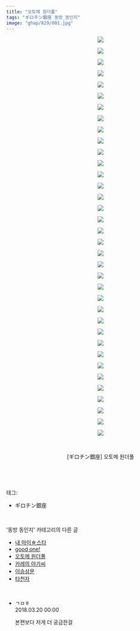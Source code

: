```yaml
---
title: "오토메 원더풀"
tags: "ギロチン銀座 동방_동인지"
image: "ghap/829/001.jpg"
---
```

<div class="article">
<p style="text-align: center; clear: none; float: none;"><img src="{{ site.nasurl }}/ghap/829/001.jpg"/></p>
<p style="text-align: center; clear: none; float: none;"><img src="{{ site.nasurl }}/ghap/829/002.jpg"/></p>
<p style="text-align: center; clear: none; float: none;"><img src="{{ site.nasurl }}/ghap/829/003.jpg"/></p>
<p style="text-align: center; clear: none; float: none;"><img src="{{ site.nasurl }}/ghap/829/004.jpg"/></p>
<p style="text-align: center; clear: none; float: none;"><img src="{{ site.nasurl }}/ghap/829/005.jpg"/></p>
<p style="text-align: center; clear: none; float: none;"><img src="{{ site.nasurl }}/ghap/829/006.jpg"/></p>
<p style="text-align: center; clear: none; float: none;"><img src="{{ site.nasurl }}/ghap/829/007.jpg"/></p>
<p style="text-align: center; clear: none; float: none;"><img src="{{ site.nasurl }}/ghap/829/008.jpg"/></p>
<p style="text-align: center; clear: none; float: none;"><img src="{{ site.nasurl }}/ghap/829/009.jpg"/></p>
<p style="text-align: center; clear: none; float: none;"><img src="{{ site.nasurl }}/ghap/829/010.jpg"/></p>
<p style="text-align: center; clear: none; float: none;"><img src="{{ site.nasurl }}/ghap/829/011.jpg"/></p>
<p style="text-align: center; clear: none; float: none;"><img src="{{ site.nasurl }}/ghap/829/012.jpg"/></p>
<p style="text-align: center; clear: none; float: none;"><img src="{{ site.nasurl }}/ghap/829/013.jpg"/></p>
<p style="text-align: center; clear: none; float: none;"><img src="{{ site.nasurl }}/ghap/829/014.jpg"/></p>
<p style="text-align: center; clear: none; float: none;"><img src="{{ site.nasurl }}/ghap/829/015.jpg"/></p>
<p style="text-align: center; clear: none; float: none;"><img src="{{ site.nasurl }}/ghap/829/016.jpg"/></p>
<p style="text-align: center; clear: none; float: none;"><img src="{{ site.nasurl }}/ghap/829/017.jpg"/></p>
<p style="text-align: center; clear: none; float: none;"><img src="{{ site.nasurl }}/ghap/829/018.jpg"/></p>
<p style="text-align: center; clear: none; float: none;"><img src="{{ site.nasurl }}/ghap/829/019.jpg"/></p>
<p style="text-align: center; clear: none; float: none;"><img src="{{ site.nasurl }}/ghap/829/020.jpg"/></p>
<p style="text-align: center; clear: none; float: none;"><img src="{{ site.nasurl }}/ghap/829/021.jpg"/></p>
<p style="text-align: center; clear: none; float: none;"><img src="{{ site.nasurl }}/ghap/829/022.jpg"/></p>
<p style="text-align: center; clear: none; float: none;"><img src="{{ site.nasurl }}/ghap/829/023.jpg"/></p>
<p style="text-align: center; clear: none; float: none;"><img src="{{ site.nasurl }}/ghap/829/024.jpg"/></p>
<p style="text-align: center; clear: none; float: none;"><img src="{{ site.nasurl }}/ghap/829/025.jpg"/></p>
<p style="text-align: center; clear: none; float: none;"><img src="{{ site.nasurl }}/ghap/829/026.jpg"/></p>
<p style="text-align: center; clear: none; float: none;"><img src="{{ site.nasurl }}/ghap/829/027.jpg"/></p>
<p style="text-align: center; clear: none; float: none;"><img src="{{ site.nasurl }}/ghap/829/028.jpg"/></p>
<p style="text-align: center; clear: none; float: none;"><img src="{{ site.nasurl }}/ghap/829/029.jpg"/></p>
<p style="text-align: center; clear: none; float: none;"><img src="{{ site.nasurl }}/ghap/829/030.jpg"/></p>
<p style="text-align: center; clear: none; float: none;"><img src="{{ site.nasurl }}/ghap/829/031.jpg"/></p>
<p style="text-align: center; clear: none; float: none;"><img src="{{ site.nasurl }}/ghap/829/032.jpg"/></p>
<p style="text-align: center; clear: none; float: none;"><img src="{{ site.nasurl }}/ghap/829/033.jpg"/></p>
<p style="text-align: center; clear: none; float: none;"><img src="{{ site.nasurl }}/ghap/829/034.jpg"/></p>
<p style="text-align: center; clear: none; float: none;"><img src="{{ site.nasurl }}/ghap/829/035.jpg"/></p>
<p style="text-align: center; clear: none; float: none;"><img src="{{ site.nasurl }}/ghap/829/036.jpg"/></p>
<p style="text-align: center; clear: none; float: none;"><br/></p>
<p style="text-align: center; clear: none; float: none;">[ギロチン銀座] 오토메 원더풀</p>
<p><br/></p>
</div><br/>
<div class="tagTrail">
<p>태그: </p>
<ul>
<li>ギロチン銀座</li>
</ul>
</div><br/>
<div class="another">
<p>'동방 동인지' 카테고리의 다른 글</p>
<ul>
<li><a href="/2016-07-13-ghap_831">내 마이☆스타</a></li>
<li><a href="/2016-07-13-ghap_830">good one!</a></li>
<li><a href="/2016-07-13-ghap_829">오토메 원더풀</a></li>
<li><a href="/2016-07-13-ghap_827">카레의 아가씨</a></li>
<li><a href="/2016-07-13-ghap_826">이승삼문</a></li>
<li><a href="/2016-07-13-ghap_825">타천자</a></li>
</ul>
</div><br/>
<div class="cb_module cb_fluid">
<div class="cb_wrt cb_profile">
<div class="comment">
<ul>
<li class="cb_thumb_off" id="comment15222285">
<div class="cb_comment_area">
<div class="cb_info_area">
<div class="cb_section">
<span class="cb_nick_name">ㄱㅁㅎ</span>
</div>
<div class="cb_section">
<span class="cb_date">2018.03.20 00:00 </span>
</div>
</div>
<div class="cb_dsc_comment">
<p class="cb_dsc">
											본편보다 저게 더 궁금한걸
										</p>
</div>
</div></li>
</ul>
</div>
</div><!-- commentList close -->
</div><br/>
